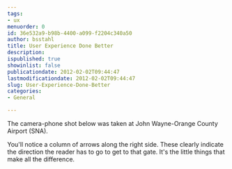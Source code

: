 ```yaml
---
tags:
- ux
menuorder: 0
id: 36e532a9-b98b-4400-a099-f2204c340a50
author: bsstahl
title: User Experience Done Better
description: 
ispublished: true
showinlist: false
publicationdate: 2012-02-02T09:44:47
lastmodificationdate: 2012-02-02T09:44:47
slug: User-Experience-Done-Better
categories:
- General

---
```


The camera-phone shot below was taken at John Wayne-Orange County Airport (SNA).
 
You'll notice a column of arrows along the right side. These clearly indicate the direction the reader has to go to get to that gate. It's the little things that make all the difference.

